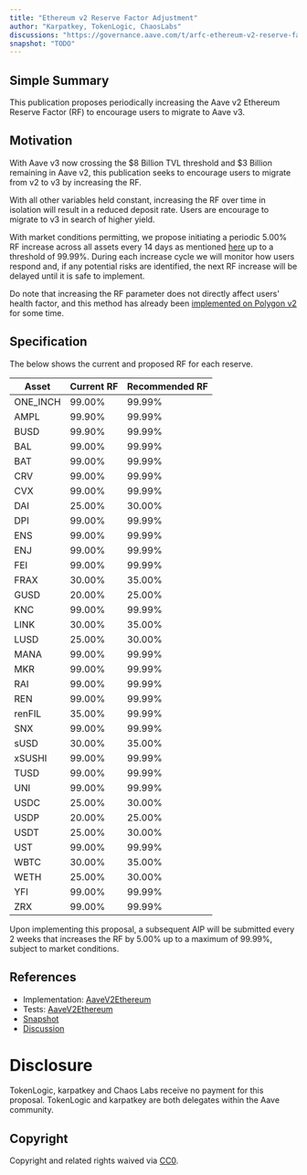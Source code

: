 ```yaml
---
title: "Ethereum v2 Reserve Factor Adjustment"
author: "Karpatkey, TokenLogic, ChaosLabs"
discussions: "https://governance.aave.com/t/arfc-ethereum-v2-reserve-factor-adjustment/16764"
snapshot: "TODO"
---
```


## Simple Summary

This publication proposes periodically increasing the Aave v2 Ethereum Reserve Factor (RF) to encourage users to migrate to Aave v3.

## Motivation

With Aave v3 now crossing the $8 Billion TVL threshold and $3 Billion remaining in Aave v2, this publication seeks to encourage users to migrate from v2 to v3 by increasing the RF.

With all other variables held constant, increasing the RF over time in isolation will result in a reduced deposit rate. Users are encourage to migrate to v3 in search of higher yield.

With market conditions permitting, we propose initiating a periodic 5.00% RF increase across all assets every 14 days as mentioned [here](https://governance.aave.com/t/arfc-chaos-labs-incremental-reserve-factor-updates-aave-v2-ethereum/13766) up to a threshold of 99.99%. During each increase cycle we will monitor how users respond and, if any potential risks are identified, the next RF increase will be delayed until it is safe to implement.

Do note that increasing the RF parameter does not directly affect users' health factor, and this method has already been [implemented on Polygon v2](https://governance.aave.com/t/temp-check-polygon-v2-to-v3-liquidity-migration/12350) for some time.

## Specification

The below shows the current and proposed RF for each reserve.

| Asset    | Current RF | Recommended RF |
| -------- | ---------- | -------------- |
| ONE_INCH | 99.00%     | 99.99%         |
| AMPL     | 99.90%     | 99.99%         |
| BUSD     | 99.90%     | 99.99%         |
| BAL      | 99.00%     | 99.99%         |
| BAT      | 99.00%     | 99.99%         |
| CRV      | 99.00%     | 99.99%         |
| CVX      | 99.00%     | 99.99%         |
| DAI      | 25.00%     | 30.00%         |
| DPI      | 99.00%     | 99.99%         |
| ENS      | 99.00%     | 99.99%         |
| ENJ      | 99.00%     | 99.99%         |
| FEI      | 99.00%     | 99.99%         |
| FRAX     | 30.00%     | 35.00%         |
| GUSD     | 20.00%     | 25.00%         |
| KNC      | 99.00%     | 99.99%         |
| LINK     | 30.00%     | 35.00%         |
| LUSD     | 25.00%     | 30.00%         |
| MANA     | 99.00%     | 99.99%         |
| MKR      | 99.00%     | 99.99%         |
| RAI      | 99.00%     | 99.99%         |
| REN      | 99.00%     | 99.99%         |
| renFIL   | 35.00%     | 99.99%         |
| SNX      | 99.00%     | 99.99%         |
| sUSD     | 30.00%     | 35.00%         |
| xSUSHI   | 99.00%     | 99.99%         |
| TUSD     | 99.00%     | 99.99%         |
| UNI      | 99.00%     | 99.99%         |
| USDC     | 25.00%     | 30.00%         |
| USDP     | 20.00%     | 25.00%         |
| USDT     | 25.00%     | 30.00%         |
| UST      | 99.00%     | 99.99%         |
| WBTC     | 30.00%     | 35.00%         |
| WETH     | 25.00%     | 30.00%         |
| YFI      | 99.00%     | 99.99%         |
| ZRX      | 99.00%     | 99.99%         |

Upon implementing this proposal, a subsequent AIP will be submitted every 2 weeks that increases the RF by 5.00% up to a maximum of 99.99%, subject to market conditions.

## References

- Implementation: [AaveV2Ethereum](https://github.com/bgd-labs/aave-proposals-v3/blob/main/src/20240304_AaveV2Ethereum_EthereumV2ReserveFactorAdjustment/AaveV2Ethereum_EthereumV2ReserveFactorAdjustment_20240304.sol)
- Tests: [AaveV2Ethereum](https://github.com/bgd-labs/aave-proposals-v3/blob/main/src/20240304_AaveV2Ethereum_EthereumV2ReserveFactorAdjustment/AaveV2Ethereum_EthereumV2ReserveFactorAdjustment_20240304.t.sol)
- [Snapshot](https://snapshot.org/#/aave.eth/proposal/0x26a03c08359c340f63b78b0c3e96d37aa0adeda65814643b0886d4719048ea7e)
- [Discussion](https://governance.aave.com/t/arfc-ethereum-v2-reserve-factor-adjustment/16764)

# Disclosure

TokenLogic, karpatkey and Chaos Labs receive no payment for this proposal. TokenLogic and karpatkey are both delegates within the Aave community.

## Copyright

Copyright and related rights waived via [CC0](https://creativecommons.org/publicdomain/zero/1.0/).
